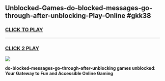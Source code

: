 
## Unblocked-Games-do-blocked-messages-go-through-after-unblocking-Play-Online #gkk38
<h3>
<a href="https://news.freeplayer.one?title=do-blocked-messages-go-through-after-unblocking&ref=3">CLICK TO PLAY</a></h3>
<hr>

<h3>
<a href="https://news.freeplayer.one?title=do-blocked-messages-go-through-after-unblocking&ref=3">CLICK 2 PLAY</a>
  
</h3>

<a href="https://news.freeplayer.one?title=do-blocked-messages-go-through-after-unblocking&ref=3"><img src="https://clearcache.store/games.png"></a>


**do-blocked-messages-go-through-after-unblocking games unblocked: Your Gateway to Fun and Accessible Online Gaming**
